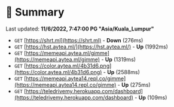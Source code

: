 # 📖 Summary
Last updated: **11/6/2022, 7:47:00 PG "Asia/Kuala_Lumpur"**

- `GET` [https://shrt.ml](https://shrt.ml) - **Down** (276ms)
- `GET` [https://hst.aytea.ml/](https://hst.aytea.ml/) - **Up** (1992ms)
- `GET` [https://memeapi.aytea.ml/gimme](https://memeapi.aytea.ml/gimme) - **Up** (1319ms)
- `GET` [https://color.aytea.ml/4b31d6.png](https://color.aytea.ml/4b31d6.png) - **Up** (2588ms)
- `GET` [https://memeapi.aytea14.repl.co/gimme](https://memeapi.aytea14.repl.co/gimme) - **Up** (275ms)
- `GET` [https://teledrivemy.herokuapp.com/dashboard](https://teledrivemy.herokuapp.com/dashboard) - **Up** (109ms)
